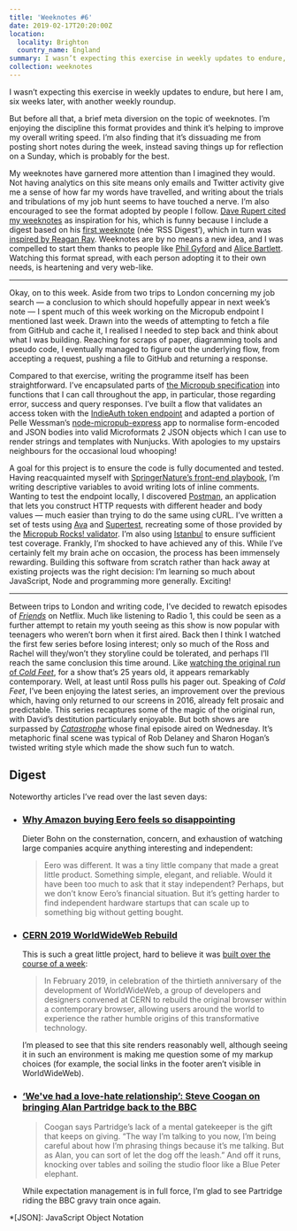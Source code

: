 ```yaml
---
title: 'Weeknotes #6'
date: 2019-02-17T20:20:00Z
location:
  locality: Brighton
  country_name: England
summary: I wasn’t expecting this exercise in weekly updates to endure, but here I am, six weeks later, with another weekly round up.
collection: weeknotes
---
```

I wasn’t expecting this exercise in weekly updates to endure, but here I am, six weeks later, with another weekly roundup.

But before all that, a brief meta diversion on the topic of weeknotes. I’m enjoying the discipline this format provides and think it’s helping to improve my overall writing speed. I’m also finding that it’s dissuading me from posting short notes during the week, instead saving things up for reflection on a Sunday, which is probably for the best.

My weeknotes have garnered more attention than I imagined they would. Not having analytics on this site means only emails and Twitter activity give me a sense of how far my words have travelled, and writing about the trials and tribulations of my job hunt seems to have touched a nerve. I’m also encouraged to see the format adopted by people I follow. [Dave Rupert cited my weeknotes][1] as inspiration for his, which is funny because I include a digest based on his [first weeknote][2] (née ‘RSS Digest’), which in turn was [inspired by Reagan Ray][3]. Weeknotes are by no means a new idea, and I was compelled to start them thanks to people like [Phil Gyford][4] and [Alice Bartlett][5]. Watching this format spread, with each person adopting it to their own needs, is heartening and very web-like.

* * *

Okay, on to this week. Aside from two trips to London concerning my job search — a conclusion to which should hopefully appear in next week’s note — I spent much of this week working on the Micropub endpoint I mentioned last week. Drawn into the weeds of attempting to fetch a file from GitHub and cache it, I realised I needed to step back and think about what I was building. Reaching for scraps of paper, diagramming tools and pseudo code, I eventually managed to figure out the underlying flow, from accepting a request, pushing a file to GitHub and returning a response.

Compared to that exercise, writing the programme itself has been straightforward. I’ve encapsulated parts of [the Micropub specification][6] into functions that I can call throughout the app, in particular, those regarding error, success and query responses. I’ve built a flow that validates an access token with the [IndieAuth token endpoint][7] and adapted a portion of Pelle Wessman’s [node-micropub-express][8] app to normalise form-encoded and JSON bodies into valid Microformats 2 JSON objects which I can use to render strings and templates with Nunjucks. With apologies to my upstairs neighbours for the occasional loud whooping!

A goal for this project is to ensure the code is fully documented and tested. Having reacquainted myself with [SpringerNature’s front-end playbook][9], I’m writing descriptive variables to avoid writing lots of inline comments. Wanting to test the endpoint locally, I discovered [Postman][10], an application that lets you construct HTTP requests with different header and body values — much easier than trying to do the same using cURL. I’ve written a set of tests using [Ava][11] and [Supertest][12], recreating some of those provided by the [Micropub Rocks! validator][13]. I’m also using [Istanbul][14] to ensure sufficient test coverage. Frankly, I’m shocked to have achieved any of this. While I’ve certainly felt my brain ache on occasion, the process has been immensely rewarding. Building this software from scratch rather than hack away at existing projects was the right decision: I’m learning so much about JavaScript, Node and programming more generally. Exciting!

* * *

Between trips to London and writing code, I’ve decided to rewatch episodes of <cite>[Friends][15]</cite> on Netflix. Much like listening to Radio 1, this could be seen as a further attempt to retain my youth seeing as this show is now popular with teenagers who weren’t born when it first aired. Back then I think I watched the first few series before losing interest; only so much of the Ross and Rachel will they/won’t they storyline could be tolerated, and perhaps I’ll reach the same conclusion this time around. Like [watching the original run of <cite>Cold Feet</cite>][16], for a show that’s 25 years old, it appears remarkably contemporary. Well, at least until Ross pulls his pager out. Speaking of <cite>Cold Feet</cite>, I’ve been enjoying the latest series, an improvement over the previous which, having only returned to our screens in 2016, already felt prosaic and predictable. This series recaptures some of the magic of the original run, with David’s destitution particularly enjoyable. But both shows are surpassed by <cite>[Catastrophe][17]</cite> whose final episode aired on Wednesday. It’s metaphoric final scene was typical of Rob Delaney and Sharon Hogan’s twisted writing style which made the show such fun to watch.

## Digest

Noteworthy articles I’ve read over the last seven days:

* ### [Why Amazon buying Eero feels so disappointing][18]

  Dieter Bohn on the consternation, concern, and exhaustion of watching large companies acquire anything interesting and independent:

  > Eero was different. It was a tiny little company that made a great little product. Something simple, elegant, and reliable. Would it have been too much to ask that it stay independent? Perhaps, but we don’t know Eero’s financial situation. But it’s getting harder to find independent hardware startups that can scale up to something big without getting bought.

* ### [CERN 2019 WorldWideWeb Rebuild][19]

  This is such a great little project, hard to believe it was [built over the course of a week][20]:

  > In February 2019, in celebration of the thirtieth anniversary of the development of WorldWideWeb, a group of developers and designers convened at CERN to rebuild the original browser within a contemporary browser, allowing users around the world to experience the rather humble origins of this transformative technology.

  I’m pleased to see that this site renders reasonably well, although seeing it in such an environment is making me question some of my markup choices (for example, the social links in the footer aren’t visible in WorldWideWeb).

* ### [‘We've had a love-hate relationship’: Steve Coogan on bringing Alan Partridge back to the BBC][21]

  > Coogan says Partridge’s lack of a mental gatekeeper is the gift that keeps on giving. “The way I’m talking to you now, I’m being careful about how I’m phrasing things because it’s me talking. But as Alan, you can sort of let the dog off the leash.” And off it runs, knocking over tables and soiling the studio floor like a Blue Peter elephant.

  While expectation management is in full force, I’m glad to see Partridge riding the BBC gravy train once again.

[1]: https://daverupert.com/2019/02/weeknotes-2/
[2]: https://daverupert.com/2018/12/rss-digest-no1/
[3]: http://reaganray.com/2018/12/07/digest-1.html
[4]: https://www.gyford.com/phil/writing/tags/weeknotes/
[5]: http://alicebartlett.co.uk/blog/weaknotes
[6]: https://www.w3.org/TR/micropub/
[7]: https://tokens.indieauth.com/token
[8]: https://github.com/voxpelli/node-micropub-express
[9]: https://github.com/springernature/frontend-playbook
[10]: https://www.getpostman.com
[11]: https://github.com/avajs/ava
[12]: https://github.com/visionmedia/supertest
[13]: https://micropub.rocks
[14]: https://istanbul.js.org
[15]: https://en.wikipedia.org/wiki/Friends
[16]: /2016/11/cold_feet
[17]: https://en.wikipedia.org/wiki/Catastrophe_(2015_TV_series)
[18]: https://www.theverge.com/2019/2/12/18221441/amazon-buying-eero-disappointing
[19]: https://worldwideweb.cern.ch
[20]: https://adactio.com/journal/14821
[21]: https://www.theguardian.com/tv-and-radio/2019/feb/17/steve-coogan-alan-partridge-back-bbc-love-hate-relationship

*[JSON]: JavaScript Object Notation
